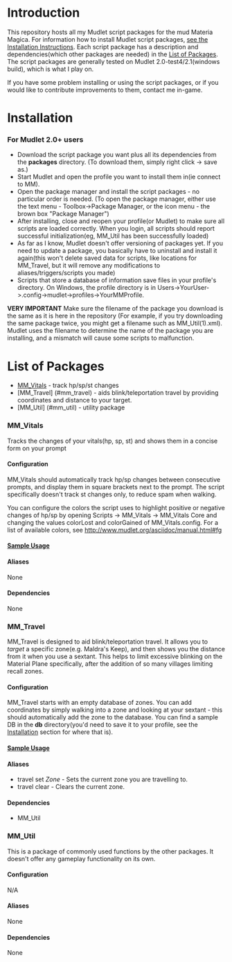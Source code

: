 Introduction
============

This repository hosts all my Mudlet script packages for the mud Materia Magica. For information how to install Mudlet script packages, [see the Installation Instructions](#installation). Each script package has a description and dependencies(which other packages are needed) in the [List of Packages](#list-of-packages). The script packages are generally tested on Mudlet 2.0-test4/2.1(windows build), which is what I play on.

If you have some problem installing or using the script packages, or if you would like to contribute improvements to them, contact me in-game.

Installation
============

### For Mudlet 2.0+ users

* Download the script package you want plus all its dependencies from the **packages** directory. (To download them, simply right click -> save as.)
* Start Mudlet and open the profile you want to install them in(ie connect to MM).
* Open the package manager and install the script packages - no particular order is needed. (To open the package manager, either use the text menu - Toolbox->Package Manager, or the icon menu - the brown box "Package Manager")
* After installing, close and reopen your profile(or Mudlet) to make sure all scripts are loaded correctly. When you login, all scripts should report successful initialization(eg, MM_Util has been successfully loaded) 
* As far as I know, Mudlet doesn't offer versioning of packages yet. If you need to update a package, you basically have to uninstall and install it again(this won't delete saved data for scripts, like locations for MM_Travel, but it will remove any modifications to aliases/triggers/scripts you made)
* Scripts that store a database of information save files in your profile's directory. On Windows, the profile directory is in Users->YourUser->.config->mudlet->profiles->YourMMProfile.

**VERY IMPORTANT** Make sure the filename of the package you download is the same as it is here in the repository (For example, if you try downloading the same package twice, you might get a filename such as MM_Util(1).xml). Mudlet uses the filename to determine the name of the package you are installing, and a mismatch will cause some scripts to malfunction.


List of Packages
================
* [MM_Vitals](#mm_vitals) - track hp/sp/st changes
* [MM_Travel] (#mm_travel) - aids blink/teleportation travel by providing coordinates and distance to your target.
* [MM_Util] (#mm_util) - utility package

### MM_Vitals

Tracks the changes of your vitals(hp, sp, st) and shows them in a concise form on your prompt

#### Configuration
MM_Vitals should automatically track hp/sp changes between consecutive prompts, and display them in square brackets next to the prompt. The script specifically doesn't track st changes only, to reduce spam when walking. 

You can configure the colors the script uses to highlight positive or negative changes of hp/sp by opening Scripts -> MM_Vitals -> MM_Vitals Core and changing the values colorLost and colorGained of MM_Vitals.config. For a list of available colors, see http://www.mudlet.org/asciidoc/manual.html#fg
#### [Sample Usage](http://htmlpreview.github.io/?https://github.com/Sacho/mm_scripts/blob/master/samples/MM_Vitals.html)
#### Aliases
None
#### Dependencies
None

### MM_Travel

MM_Travel is designed to aid blink/teleportation travel. It allows you to *target* a specific zone(e.g. Maldra's Keep), and then shows you the distance from it when you use a sextant. This helps to limit excessive blinking on the Material Plane specifically, after the addition of so many villages limiting recall zones.

#### Configuration
MM_Travel starts with an empty database of zones. You can add coordinates by simply walking into a zone and looking at your sextant - this should automatically add the zone to the database. You can find a sample DB in the **db** directory(you'd need to save it to your profile, see the [Installation](#installation) section for where that is).
#### [Sample Usage](http://htmlpreview.github.io/?https://github.com/Sacho/mm_scripts/blob/master/samples/MM_Travel.html)
#### Aliases
* travel set *Zone* - Sets the current zone you are travelling to.
* travel clear - Clears the current zone.
#### Dependencies
* MM_Util

### MM_Util

This is a package of commonly used functions by the other packages. It doesn't offer any gameplay functionality on its own.

#### Configuration
N/A
#### Aliases
None
#### Dependencies
None